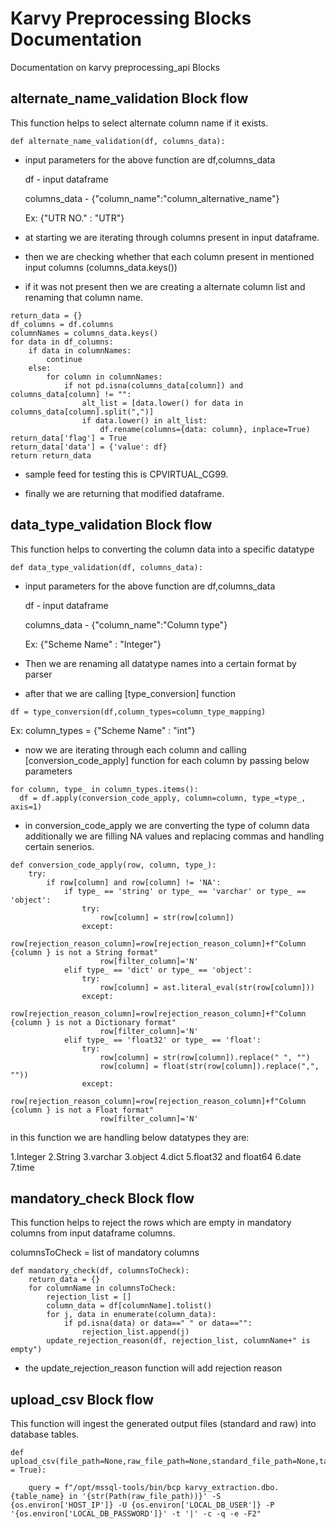 # Karvy Preprocessing Blocks Documentation

Documentation on karvy preprocessing_api Blocks

## alternate_name_validation Block flow

This function helps to select alternate column name if it exists.

```
def alternate_name_validation(df, columns_data):
```
  
  * input parameters for the above function are df,columns_data
  
    df - input dataframe
    
    columns_data - {"column_name":"column_alternative_name"}
    
    Ex: {"UTR NO." : "UTR"}
 
  * at starting we are iterating through columns present in input dataframe.
  
  * then we are checking whether that each column present in mentioned input columns (columns_data.keys())
  
  * if it was not present then we are creating a alternate column list and renaming that column name.
  
  ```
  return_data = {}
  df_columns = df.columns
  columnNames = columns_data.keys()
  for data in df_columns:
      if data in columnNames:
          continue
      else:
          for column in columnNames:
              if not pd.isna(columns_data[column]) and columns_data[column] != "":
                  alt_list = [data.lower() for data in columns_data[column].split(",")]
                  if data.lower() in alt_list:
                      df.rename(columns={data: column}, inplace=True)
  return_data['flag'] = True
  return_data['data'] = {'value': df}
  return return_data
  
  ```
  * sample feed for testing this is CPVIRTUAL_CG99.
  
  * finally we are returning that modified dataframe.
  
## data_type_validation Block flow

This function helps to converting the column data into a specific datatype

```
def data_type_validation(df, columns_data):
```

* input parameters for the above function are df,columns_data
  
    df - input dataframe
    
    columns_data - {"column_name":"Column type"}
    
    Ex: {"Scheme Name" : "Integer"}
* Then we are renaming all datatype names into a certain format by parser

* after that we are calling [type_conversion] function

```
df = type_conversion(df,column_types=column_type_mapping)
```
Ex: column_types = {"Scheme Name" : "int"}

* now we are iterating through each column and calling [conversion_code_apply] function for each column by passing below parameters

```
for column, type_ in column_types.items():
  df = df.apply(conversion_code_apply, column=column, type_=type_, axis=1)
```

* in conversion_code_apply we are converting the type of column data additionally we are filling NA values and replacing commas and handling certain senerios.

```
def conversion_code_apply(row, column, type_):
    try:
        if row[column] and row[column] != 'NA':
            if type_ == 'string' or type_ == 'varchar' or type_ == 'object':
                try:
                    row[column] = str(row[column])
                except:
                    row[rejection_reason_column]=row[rejection_reason_column]+f"Column {column } is not a String format"
                    row[filter_column]='N'
            elif type_ == 'dict' or type_ == 'object':
                try:
                    row[column] = ast.literal_eval(str(row[column]))
                except:
                    row[rejection_reason_column]=row[rejection_reason_column]+f"Column {column } is not a Dictionary format"
                    row[filter_column]='N'
            elif type_ == 'float32' or type_ == 'float':
                try:
                    row[column] = str(row[column]).replace(" ", "")
                    row[column] = float(str(row[column]).replace(",", ""))
                except:
                    row[rejection_reason_column]=row[rejection_reason_column]+f"Column {column } is not a Float format"
                    row[filter_column]='N'
```

 in this function we are handling below datatypes they are:
  
  1.Integer
  2.String
  3.varchar
  3.object
  4.dict
  5.float32 and float64
  6.date
  7.time
  
## mandatory_check Block flow

This function helps to reject the rows which are empty in mandatory columns from input dataframe columns.

  columnsToCheck = list of mandatory columns

```
def mandatory_check(df, columnsToCheck):
    return_data = {}
    for columnName in columnsToCheck:
        rejection_list = []
        column_data = df[columnName].tolist()
        for j, data in enumerate(column_data):
            if pd.isna(data) or data==" " or data=="":
                rejection_list.append(j)
        update_rejection_reason(df, rejection_list, columnName+" is empty")
```
* the update_rejection_reason function will add rejection reason

## upload_csv Block flow

This function will ingest the generated output files (standard and raw) into database tables.

```
def upload_csv(file_path=None,raw_file_path=None,standard_file_path=None,table_name=None,type_=None,rejected_file_path=None,ingest = True):

    query = f"/opt/mssql-tools/bin/bcp karvy_extraction.dbo.{table_name} in '{str(Path(raw_file_path))}' -S {os.environ['HOST_IP']} -U {os.environ['LOCAL_DB_USER']} -P '{os.environ['LOCAL_DB_PASSWORD']}' -t '|' -c -q -e -F2"

```

